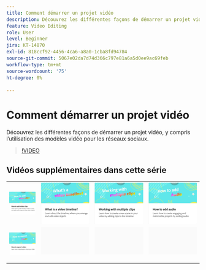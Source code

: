 ```yaml
---
title: Comment démarrer un projet vidéo
description: Découvrez les différentes façons de démarrer un projet vidéo, y compris l’utilisation des modèles vidéo pour les réseaux sociaux
feature: Video Editing
role: User
level: Beginner
jira: KT-14870
exl-id: 818ccf92-4456-4ca6-a8a0-1cba8fd94784
source-git-commit: 5067e02da7d74d366c797e81a6a5d0ee9ac69feb
workflow-type: tm+mt
source-wordcount: '75'
ht-degree: 0%

---
```


# Comment démarrer un projet vidéo

Découvrez les différentes façons de démarrer un projet vidéo, y compris l’utilisation des modèles vidéo pour les réseaux sociaux.

>[!VIDEO](https://video.tv.adobe.com/v/3427070?quality=12&learn=on&hidetitle=true)

## Vidéos supplémentaires dans cette série

<table style="table-layout:fixed">
<tr>
  <td>
         <a href="add-video-clips.md">
            <img alt="Comment ajouter des clips vidéo" src="assets/add-video-clips.png" />
         </a>
   </td>
   <td>
         <a href="video-timeline.md">
            <img alt="Qu’est-ce qu’un montage vidéo ?" src="assets/video-timeline.png" />
         </a>
   </td>
   <td>
         <a href="multiple-clips.md">
            <img alt="Utilisation de plusieurs éléments" src="assets/multiple-clips.png" />
         </a>
   </td>
   <td>
         <a href="add-audio-video.md">
            <img alt="Comment ajouter de l’audio" src="assets/add-audio-video.png" />
         </a>
   </td>
</tr>
<tr>
    <td>
         <a href="export-video.md">
            <img alt="Exportation d’une vidéo" src="assets/export-video.png" />
         </a>
   </td>
   <td>
    <img alt="Espaceur" src="../assets/Gray_thumbnail.png" />
    <div>
    <br>
   </td>
   <td>
    <img alt="Espaceur" src="../assets/Gray_thumbnail.png" />
    <div>
    <br>
   </td>
   <td>
    <img alt="Espaceur" src="../assets/Gray_thumbnail.png" />
    <div>
    <br>
   </td>
</tr>
</table>

